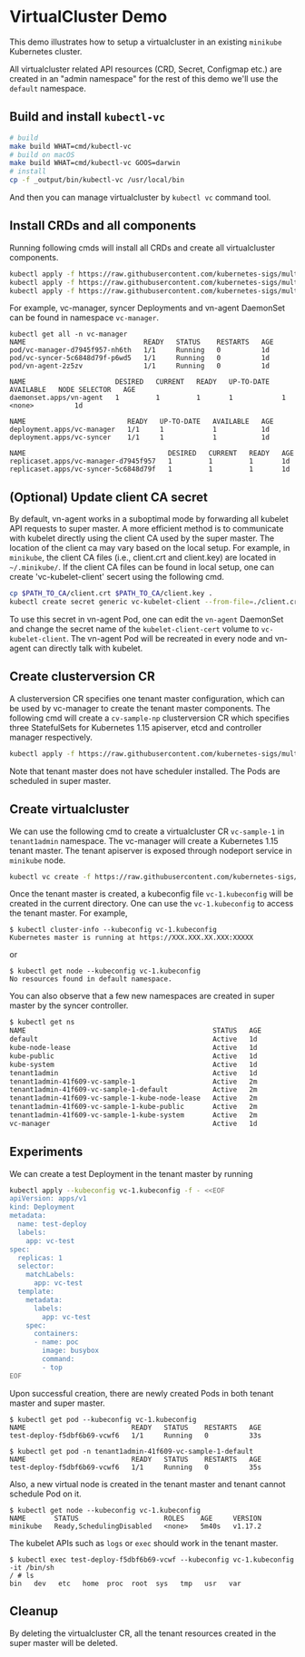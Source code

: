 # VirtualCluster Demo

This demo illustrates how to setup a virtualcluster in an existing `minikube` Kubernetes cluster.

All virtualcluster related API resources (CRD, Secret, Configmap etc.) are created in an
"admin namespace" for the rest of this demo we'll use the `default` namespace.

## Build and install `kubectl-vc`
```bash
# build
make build WHAT=cmd/kubectl-vc
# build on macOS
make build WHAT=cmd/kubectl-vc GOOS=darwin
# install
cp -f _output/bin/kubectl-vc /usr/local/bin
```

And then you can manage virtualcluster by `kubectl vc` command tool.

## Install CRDs and all components
Running following cmds will install all CRDs and create all virtualcluster components.
```bash
kubectl apply -f https://raw.githubusercontent.com/kubernetes-sigs/multi-tenancy/master/incubator/virtualcluster/config/crds/tenancy.x-k8s.io_clusterversions.yaml
kubectl apply -f https://raw.githubusercontent.com/kubernetes-sigs/multi-tenancy/master/incubator/virtualcluster/config/crds/tenancy.x-k8s.io_virtualclusters.yaml
kubectl apply -f https://raw.githubusercontent.com/kubernetes-sigs/multi-tenancy/master/incubator/virtualcluster/config/setup/all_in_one.yaml
```

For example, vc-manager, syncer Deployments and vn-agent DaemonSet can be found in namespace `vc-manager`.
```
kubectl get all -n vc-manager
NAME                             READY   STATUS    RESTARTS   AGE
pod/vc-manager-d7945f957-nh6th   1/1     Running   0          1d
pod/vc-syncer-5c6848d79f-p6wd5   1/1     Running   0          1d
pod/vn-agent-2z5zv               1/1     Running   0          1d

NAME                      DESIRED   CURRENT   READY   UP-TO-DATE   AVAILABLE   NODE SELECTOR   AGE
daemonset.apps/vn-agent   1         1         1       1            1           <none>          1d

NAME                         READY   UP-TO-DATE   AVAILABLE   AGE
deployment.apps/vc-manager   1/1     1            1           1d
deployment.apps/vc-syncer    1/1     1            1           1d

NAME                                   DESIRED   CURRENT   READY   AGE
replicaset.apps/vc-manager-d7945f957   1         1         1       1d
replicaset.apps/vc-syncer-5c6848d79f   1         1         1       1d
```

## (Optional) Update client CA secret
By default, vn-agent works in a suboptimal mode by forwarding all kubelet API requests to super master.
A more efficient method is to communicate with kubelet directly using the client CA used by the super master.
The location of the client ca may vary based on the local setup.
For example, in `minikube`, the client CA files (i.e., client.crt and client.key) are located in `~/.minikube/`.
If the client CA files can be found in local setup, one can create 'vc-kubelet-client' secert using
the following cmd.
```bash
cp $PATH_TO_CA/client.crt $PATH_TO_CA/client.key .
kubectl create secret generic vc-kubelet-client --from-file=./client.crt --from-file=./client.key --namespace vc-manager
```

To use this secret in vn-agent Pod, one can edit the `vn-agent` DaemonSet and
change the secret name of the `kubelet-client-cert` volume to `vc-kubelet-client`.
The vn-agent Pod will be recreated in every node and vn-agent can directly talk with kubelet.

## Create clusterversion CR
A clusterversion CR specifies one tenant master configuration, which can be used by vc-manager to
create the tenant master components. The following cmd will create a `cv-sample-np` clusterversion CR
which specifies three StatefulSets for Kubernetes 1.15 apiserver, etcd and controller manager respectively.
```bash
kubectl apply -f https://raw.githubusercontent.com/kubernetes-sigs/multi-tenancy/master/incubator/virtualcluster/config/sampleswithspec/clusterversion_v1_nodeport.yaml
```

Note that tenant master does not have scheduler installed. The Pods are scheduled in super master.

## Create virtualcluster
We can use the following cmd to create a virtualcluster CR `vc-sample-1` in `tenant1admin` namespace.
The vc-manager will create a Kubernetes 1.15 tenant master. The tenant apiserver is exposed through nodeport service
in `minikube` node.
```bash
kubectl vc create -f https://raw.githubusercontent.com/kubernetes-sigs/multi-tenancy/master/incubator/virtualcluster/config/sampleswithspec/virtualcluster_1_nodeport.yaml -o vc-1.kubeconfig
```

Once the tenant master is created, a kubeconfig file `vc-1.kubeconfig` will be created in the current directory.
One can use the `vc-1.kubeconfig` to access the tenant master. For example,
```
$ kubectl cluster-info --kubeconfig vc-1.kubeconfig
Kubernetes master is running at https://XXX.XXX.XX.XXX:XXXXX
```

or
```
$ kubectl get node --kubeconfig vc-1.kubeconfig
No resources found in default namespace.
```

You can also observe that a few new namespaces are created in super master by the syncer controller.
```bash
$ kubectl get ns
NAME                                              STATUS   AGE
default                                           Active   1d
kube-node-lease                                   Active   1d
kube-public                                       Active   1d
kube-system                                       Active   1d
tenant1admin                                      Active   1d
tenant1admin-41f609-vc-sample-1                   Active   2m
tenant1admin-41f609-vc-sample-1-default           Active   2m
tenant1admin-41f609-vc-sample-1-kube-node-lease   Active   2m
tenant1admin-41f609-vc-sample-1-kube-public       Active   2m
tenant1admin-41f609-vc-sample-1-kube-system       Active   2m
vc-manager                                        Active   1d
```

## Experiments
We can create a test Deployment in the tenant master by running
```bash
kubectl apply --kubeconfig vc-1.kubeconfig -f - <<EOF
apiVersion: apps/v1
kind: Deployment
metadata:
  name: test-deploy
  labels:
    app: vc-test
spec:
  replicas: 1
  selector:
    matchLabels:
      app: vc-test
  template:
    metadata:
      labels:
        app: vc-test
    spec:
      containers:
      - name: poc
        image: busybox
        command:
        - top
EOF
```

Upon successful creation, there are newly created Pods in
both tenant master and super master.

```
$ kubectl get pod --kubeconfig vc-1.kubeconfig
NAME                          READY   STATUS    RESTARTS   AGE
test-deploy-f5dbf6b69-vcwf6   1/1     Running   0          33s

$ kubectl get pod -n tenant1admin-41f609-vc-sample-1-default
NAME                          READY   STATUS    RESTARTS   AGE
test-deploy-f5dbf6b69-vcwf6   1/1     Running   0          35s
```

Also, a new virtual node is created in the tenant master and tenant cannot schedule Pod on it.
```
$ kubectl get node --kubeconfig vc-1.kubeconfig
NAME       STATUS                     ROLES    AGE     VERSION
minikube   Ready,SchedulingDisabled   <none>   5m40s   v1.17.2
```

The kubelet APIs such as `logs` or `exec` should work in the tenant master.
```
$ kubectl exec test-deploy-f5dbf6b69-vcwf --kubeconfig vc-1.kubeconfig -it /bin/sh
/ # ls
bin   dev   etc   home  proc  root  sys   tmp   usr   var

```

## Cleanup

By deleting the virtualcluster CR, all the tenant resources created in the super master will be
deleted.


